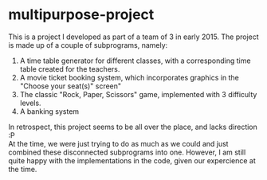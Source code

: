 # multipurpose-project

This is a project I developed as part of a team of 3 in early 2015. The project is made up of a couple of subprograms, namely:
  1. A time table generator for different classes, with a corresponding time table created for the teachers.
  2. A movie ticket booking system, which incorporates graphics in the "Choose your seat(s)" screen"
  3. The classic "Rock, Paper, Scissors" game, implemented with 3 difficulty levels.
  4. A banking system
 
 In retrospect, this project seems to be all over the place, and lacks direction :P  
 At the time, we were just trying to do as much as we could and just combined these disconnected subprograms into one.
 However, I am still quite happy with the implementations in the code, given our expercience at the time.
